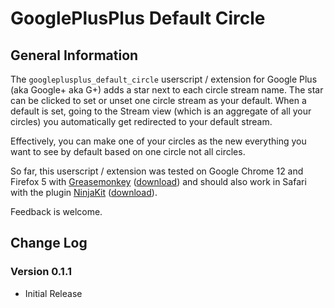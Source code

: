 # GooglePlusPlus Default Circle

## General Information
The `googleplusplus_default_circle` userscript / extension for Google Plus (aka Google+ aka G+) adds a star next to each circle stream name. The star can be clicked to set or unset one circle stream as your default. When a default is set, going to the Stream view (which is an aggregate of all your circles) you automatically get redirected to your default stream.

Effectively, you can make one of your circles as the new everything you want to see by default based on one circle not all circles.

So far, this userscript / extension was tested on Google Chrome 12 and Firefox 5 with [Greasemonkey](http://www.greasespot.net/) ([download](https://addons.mozilla.org/firefox/748/)) and should also work in Safari with the plugin [NinjaKit](http://d.hatena.ne.jp/os0x/20100612/1276330696) ([download](http://ss-o.net/safari/extension/NinjaKit.safariextz)).

Feedback is welcome.

## Change Log

### Version 0.1.1

- Initial Release